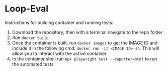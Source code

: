 # Loop-Eval

Instructions for building container and running tests:

1. Download the repository, then with a terminal navigate to the repo folder
2. Run `docker build .`
3. Once the container is built, run `docker images` to get the IMAGE ID and include it in the following cmd: `docker run -it <IMAGE ID> sh`. This will allow you to interact with the active container
4. In the container shell run `npx playwright test --reporter=html` to run the automated tests